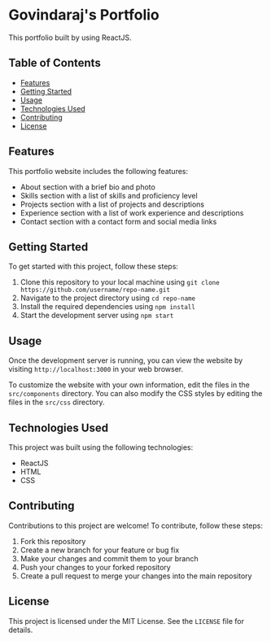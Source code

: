 # Govindaraj's Portfolio 

This portfolio built by using ReactJS.

## Table of Contents

- [Features](#features)
- [Getting Started](#getting-started)
- [Usage](#usage)
- [Technologies Used](#technologies-used)
- [Contributing](#contributing)
- [License](#license)

## Features

This portfolio website includes the following features:

- About section with a brief bio and photo
- Skills section with a list of skills and proficiency level
- Projects section with a list of projects and descriptions
- Experience section with a list of work experience and descriptions
- Contact section with a contact form and social media links

## Getting Started

To get started with this project, follow these steps:

1. Clone this repository to your local machine using `git clone https://github.com/username/repo-name.git`
2. Navigate to the project directory using `cd repo-name`
3. Install the required dependencies using `npm install`
4. Start the development server using `npm start`

## Usage

Once the development server is running, you can view the website by visiting `http://localhost:3000` in your web browser.

To customize the website with your own information, edit the files in the `src/components` directory. You can also modify the CSS styles by editing the files in the `src/css` directory.

## Technologies Used

This project was built using the following technologies:

- ReactJS
- HTML
- CSS

## Contributing

Contributions to this project are welcome! To contribute, follow these steps:

1. Fork this repository
2. Create a new branch for your feature or bug fix
3. Make your changes and commit them to your branch
4. Push your changes to your forked repository
5. Create a pull request to merge your changes into the main repository

## License

This project is licensed under the MIT License. See the `LICENSE` file for details.

